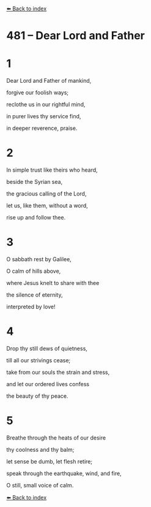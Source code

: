 [⬅️ Back to index](../README.md)

# 481 – Dear Lord and Father





# 1

Dear Lord and Father of mankind,

forgive our foolish ways;

reclothe us in our rightful mind,

in purer lives thy service find,

in deeper reverence, praise.



# 2

In simple trust like theirs who heard,

beside the Syrian sea,

the gracious calling of the Lord,

let us, like them, without a word,

rise up and follow thee.



# 3

O sabbath rest by Galilee,

O calm of hills above,

where Jesus knelt to share with thee

the silence of eternity,

interpreted by love!



# 4

Drop thy still dews of quietness,

till all our strivings cease;

take from our souls the strain and stress,

and let our ordered lives confess

the beauty of thy peace.



# 5

Breathe through the heats of our desire

thy coolness and thy balm;

let sense be dumb, let flesh retire;

speak through the earthquake, wind, and fire,

O still, small voice of calm.

[⬅️ Back to index](../README.md)
